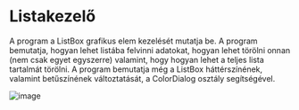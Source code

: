 # Listakezelő
A program a ListBox grafikus elem kezelését mutatja be.
A program bemutatja, hogyan lehet listába felvinni adatokat, hogyan lehet törölni onnan (nem csak egyet egyszerre) valamint, hogy hogyan lehet a teljes lista tartalmát törölni.
A program bemutatja még a ListBox háttérszínének, valamint betűszínének változtatását, a ColorDialog osztály segítségével.

![image](https://user-images.githubusercontent.com/74590556/143022576-c9675d79-92a6-4849-bd5a-af18b98224cf.png)
